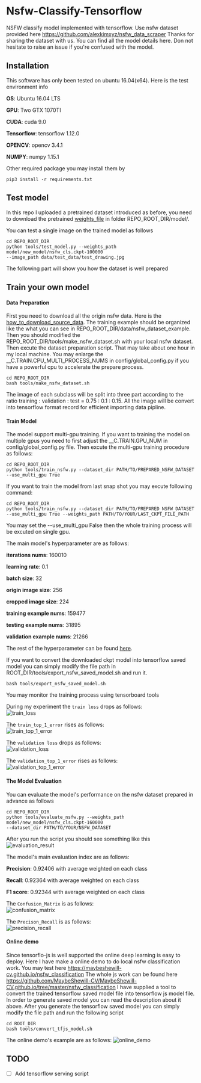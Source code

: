 # Nsfw-Classify-Tensorflow
NSFW classify model implemented with tensorflow. Use nsfw dataset provided here
https://github.com/alexkimxyz/nsfw_data_scraper Thanks for sharing the dataset
with us. You can find all the model details here. Don not hesitate to raise an
issue if you're confused with the model.

## Installation
This software has only been tested on ubuntu 16.04(x64). Here is the test environment
info

**OS**: Ubuntu 16.04 LTS

**GPU**: Two GTX 1070TI 

**CUDA**: cuda 9.0

**Tensorflow**: tensorflow 1.12.0

**OPENCV**: opencv 3.4.1

**NUMPY**: numpy 1.15.1

Other required package you may install them by

```
pip3 install -r requirements.txt
```

## Test model
In this repo I uploaded a pretrained dataset introduced as before, you need to 
download the pretrained [weights_file](https://www.dropbox.com/sh/yfc3hy7enopdxj2/AADek2FlqCW1_j8Ax5x_VQy8a?dl=0) 
in folder REPO_ROOT_DIR/model/.

You can test a single image on the trained model as follows

```
cd REPO_ROOT_DIR
python tools/test_model.py --weights_path model/new_model/nsfw_cls.ckpt-100000
--image_path data/test_data/test_drawing.jpg
```

The following part will show you how the dataset is well prepared

## Train your own model

#### Data Preparation
First you need to download all the origin nsfw data. Here is the 
[how_to_download_source_data](https://github.com/alexkimxyz/nsfw_data_scraper).
The training example should be organized like the what you can see in 
REPO_ROOT_DIR/data/nsfw_dataset_example. Then you should modified the 
REPO_ROOT_DIR/tools/make_nsfw_dataset.sh with your local nsfw dataset. Then excute
the dataset preparation script. That may take about one hour in my local machine.
You may enlarge the __C.TRAIN.CPU_MULTI_PROCESS_NUMS in config/global_config.py 
if you have a powerful cpu to accelerate the prepare process.

```
cd REPO_ROOT_DIR
bash tools/make_nsfw_dataset.sh
```

The image of each subclass will be split into three part according to the ratio
training : validation : test = 0.75 : 0.1 : 0.15. All the image will be convert
into tensorflow format record for efficient importing data pipline.

#### Train Model
The model support multi-gpu training. If you want to training the model on 
multiple gpus you need to first adjust the __C.TRAIN.GPU_NUM in config/global_config.py
file. Then excute the multi-gpu training procedure as follows:

```
cd REPO_ROOT_DIR
python tools/train_nsfw.py --dataset_dir PATH/TO/PREPARED_NSFW_DATASET --use_multi_gpu True
```

If you want to train the model from last snap shot you may excute following command:

```
cd REPO_ROOT_DIR
python tools/train_nsfw.py --dataset_dir PATH/TO/PREPARED_NSFW_DATASET 
--use_multi_gpu True --weights_path PATH/TO/YOUR/LAST_CKPT_FILE_PATH
```

You may set the --use_multi_gpu False then the whole training process will be excuted
on single gpu.

The main model's hyperparameter are as follows:

**iterations nums**: 160010

**learning rate**: 0.1

**batch size**: 32

**origin image size**: 256

**cropped image size**: 224

**training example nums**: 159477

**testing example nums**: 31895

**validation example nums**: 21266

The rest of the hyperparameter can be found [here](https://github.com/MaybeShewill-CV/nsfw-classification-tensorflow/blob/master/config/global_config.py).

If you want to convert the downloaded ckpt model into tensorflow saved model
you can simply modify the file path in ROOT_DIR/tools/export_nsfw_saved_model.sh
and run it.

```
bash tools/export_nsfw_saved_model.sh
```

You may monitor the training process using tensorboard tools

During my experiment the `train loss` drops as follows:  
![train_loss](/data/images/avg_train_loss.png)

The `train_top_1_error` rises as follows:  
![train_top_1_error](/data/images/avg_train_top1_error.png)

The `validation loss` drops as follows:  
![validation_loss](/data/images/avg_val_loss.png)

The `validation_top_1_error` rises as follows:  
![validation_top_1_error](/data/images/avg_val_top1_error.png)

#### The Model Evaluation 

You can evaluate the model's performance on the nsfw dataset prepared in
advance as follows

```
cd REPO_ROOT_DIR
python tools/evaluate_nsfw.py --weights_path model/new_model/nsfw_cls.ckpt-160000
--dataset_dir PATH/TO/YOUR/NSFW_DATASET
```

After you run the script you should see something like this 
![evaluation_result](/data/images/evaluation_nsfw.png)

The model's main evaluation index are as follows:

**Precision**: 0.92406 with average weighted on each class

**Recall**: 0.92364 with average weighted on each class

**F1 score**: 0.92344 with average weighted on each class

The `Confusion_Matrix` is as follows:  
![confusion_matrix](/data/images/confusion_matrix.png)

The `Precison_Recall` is as follows:  
![precision_recall](/data/images/precision_recall.png)


#### Online demo
Since tensorflo-js is well supported the online deep learning is easy to deploy.
Here I have make a online demo to do local nsfw classification work. You may 
test here https://maybeshewill-cv.github.io/nsfw_classification The whole js work
can be found here https://github.com/MaybeShewill-CV/MaybeShewill-CV.github.io/tree/master/nsfw_classification
I have supplied a tool to convert the trained tensorflow saved model file into 
tensorflow js model file. In order to generate saved model you can read the 
description about it above. After you generate the tensorflow saved model you 
can simply modify the file path and run the following script

```
cd ROOT_DIR
bash tools/convert_tfjs_model.sh
```
The online demo's example are as follows:
![online_demo](/data/images/online_demo.png)

## TODO
- [ ] Add tensorflow serving script
